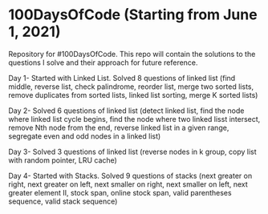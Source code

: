 # 100DaysOfCode (Starting from June 1, 2021)
Repository for #100DaysOfCode. This repo will contain the solutions to the questions I solve and their approach for future reference.

Day 1- Started with Linked List. Solved 8 questions of linked list (find middle, reverse list, check palindrome, reorder list, merge two sorted lists, remove duplicates from sorted lists, linked list sorting, merge K sorted lists)

Day 2- Solved 6 questions of linked list (detect linked list, find the node where linked list cycle begins, find the node where two linked lisst intersect, remove Nth node from the end, reverse linked list in a given range, segregate even and odd nodes in a linked list)

Day 3- Solved 3 questions of linked list (reverse nodes in k group, copy list with random pointer, LRU cache)

Day 4- Started with Stacks. Solved 9 questions of stacks (next greater on right, next greater on left, next smaller on right, next smaller on left, next greater element II, stock span, online stock span, valid parentheses sequence, valid stack sequence)
